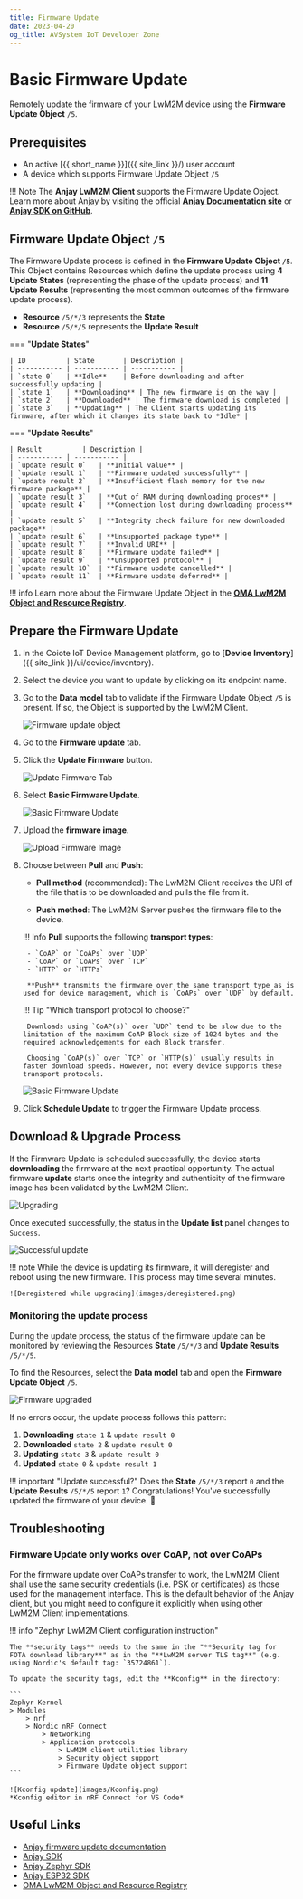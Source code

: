 ```yaml
---
title: Firmware Update
date: 2023-04-20
og_title: AVSystem IoT Developer Zone
---
```


# Basic Firmware Update

Remotely update the firmware of your LwM2M device using the **Firmware Update Object** `/5`.

## Prerequisites

- An active [{{ short_name }}]({{ site_link }}/) user account
- A device which supports Firmware Update Object `/5`

!!! Note
    The **Anjay LwM2M Client** supports the Firmware Update Object. Learn more about Anjay by visiting the official <a href="https://avsystem.github.io/Anjay-doc/FirmwareUpdateTutorial.html" target="_blank">**Anjay Documentation site**</a> or <a href="https://github.com/AVSystem/Anjay" target="_blank">**Anjay SDK on GitHub**</a>.

## Firmware Update Object `/5`

The Firmware Update process is defined in the **Firmware Update Object `/5`**. This Object contains Resources which define the update process using **4 Update States** (representing the phase of the update process) and **11 Update Results** (representing the most common outcomes of the firmware update process).

* **Resource** `/5/*/3` represents the **State**
* **Resource** `/5/*/5` represents the **Update Result**

=== "**Update States**"

    | ID          | State       | Description |
    | ----------- | ----------- | ----------- |
    | `state 0`   | **Idle**    | Before downloading and after successfully updating |
    | `state 1`   | **Downloading** | The new firmware is on the way |
    | `state 2`   | **Downloaded** | The firmware download is completed |
    | `state 3`   | **Updating** | The Client starts updating its firmware, after which it changes its state back to *Idle* |

=== "**Update Results**"

    | Result          | Description |
    | ----------- | ----------- |
    | `update result 0`   | **Initial value** |
    | `update result 1`   | **Firmware updated successfully** |
    | `update result 2`   | **Insufficient flash memory for the new firmware package** |
    | `update result 3`   | **Out of RAM during downloading proces** |
    | `update result 4`   | **Connection lost during downloading process** |
    | `update result 5`   | **Integrity check failure for new downloaded package** |
    | `update result 6`   | **Unsupported package type** |
    | `update result 7`   | **Invalid URI** |
    | `update result 8`   | **Firmware update failed** |
    | `update result 9`   | **Unsupported protocol** |
    | `update result 10`  | **Firmware update cancelled** |
    | `update result 11`  | **Firmware update deferred** |

!!! info
    Learn more about the Firmware Update Object in the <a href="https://devtoolkit.openmobilealliance.org/OEditor/LWMOView?url=https%3A%2F%2Fraw.githubusercontent.com%2FOpenMobileAlliance%2Flwm2m-registry%2Fprod%2F5.xml" target="_blank">**OMA LwM2M Object and Resource Registry**</a>.


## Prepare the Firmware Update

1. In the Coiote IoT Device Management platform, go to [**Device Inventory**]({{ site_link }}/ui/device/inventory).

1. Select the device you want to update by clicking on its endpoint name.

1. Go to the **Data model** tab to validate if the Firmware Update Object `/5` is present. If so, the Object is supported by the LwM2M Client.

    ![Firmware update object](images/object5-purple.png)

1. Go to the **Firmware update** tab.

1. Click the **Update Firmware** button.

    ![Update Firmware Tab](images/basic-firmware-update-tab.png)

1. Select **Basic Firmware Update**.

    ![Basic Firmware Update](images/basic-fota.png)

1. Upload the **firmware image**.

    ![Upload Firmware Image](images/upload.png)

1. Choose between **Pull** and **Push**:

    * **Pull method** (recommended): The LwM2M Client receives the URI of the file that is to be downloaded and pulls the file from it.

    * **Push method**: The LwM2M Server pushes the firmware file to the device.

    !!! Info
        **Pull** supports the following **transport types**:

        - `CoAP` or `CoAPs` over `UDP`
        - `CoAP` or `CoAPs` over `TCP`
        - `HTTP` or `HTTPs`

        **Push** transmits the firmware over the same transport type as is used for device management, which is `CoAPs` over `UDP` by default.

    !!! Tip "Which transport protocol to choose?"

        Downloads using `CoAP(s)` over `UDP` tend to be slow due to the limitation of the maximum CoAP Block size of 1024 bytes and the required acknowledgements for each Block transfer.

        Choosing `CoAP(s)` over `TCP` or `HTTP(s)` usually results in faster download speeds. However, not every device supports these transport protocols.


    ![Basic Firmware Update](images/push-pull.png)


1. Click **Schedule Update** to trigger the Firmware Update process.


## Download & Upgrade Process

If the Firmware Update is scheduled successfully, the device starts **downloading** the firmware at the next practical opportunity. The actual firmware **update** starts once the integrity and authenticity of the firmware image has been validated by the LwM2M Client.

![Upgrading](images/in-progress-basic.png)

Once executed successfully, the status in the **Update list** panel changes to `Success`.

![Successful update](images/success.png)

!!! note
    While the device is updating its firmware, it will deregister and reboot using the new firmware. This process may time several minutes.

    ![Deregistered while upgrading](images/deregistered.png)

### Monitoring the update process

During the update process, the status of the firmware update can be monitored by reviewing the Resources **State** `/5/*/3` and **Update Results** `/5/*/5`.

To find the Resources, select the **Data model** tab and open the **Firmware Update Object** `/5`.

![Firmware upgraded](images/result1.png)

If no errors occur, the update process follows this pattern:

1. **Downloading** `state 1` & `update result 0`
2. **Downloaded** `state 2` & `update result 0`
3. **Updating** `state 3` & `update result 0`
4. **Updated** `state 0` & `update result 1`

!!! important "Update successful?"
    Does the **State** `/5/*/3` report `0` and the **Update Results** `/5/*/5` report `1`? Congratulations! You've successfully updated the firmware of your device. 🎉

## Troubleshooting

### Firmware Update only works over CoAP, not over CoAPs

For the firmware update over CoAPs transfer to work, the LwM2M Client shall use the same security credentials (i.e. PSK or certificates) as those used for the management interface. This is the default behavior of the Anjay client, but you might need to configure it explicitly when using other LwM2M Client implementations.

!!! info "Zephyr LwM2M Client configuration instruction"

    The **security tags** needs to the same in the "**Security tag for FOTA download library**" as in the "**LwM2M server TLS tag**" (e.g. using Nordic's default tag: `35724861`).

    To update the security tags, edit the **Kconfig** in the directory:

    ```
    Zephyr Kernel
    > Modules
        > nrf
        > Nordic nRF Connect
            > Networking
            > Application protocols
                > LwM2M client utilities library
                > Security object support
                > Firmware Update object support
    ```

    ![Kconfig update](images/Kconfig.png)
    *Kconfig editor in nRF Connect for VS Code*




## Useful Links
- [Anjay firmware update documentation](https://avsystem.github.io/Anjay-doc/FirmwareUpdateTutorial/FU-Introduction.html)
- [Anjay SDK](https://github.com/AVSystem/Anjay)
- [Anjay Zephyr SDK](https://github.com/AVSystem/Anjay-zephyr-client)
- [Anjay ESP32 SDK](https://github.com/AVSystem/Anjay-esp32-client)
- [OMA LwM2M Object and Resource Registry](https://technical.openmobilealliance.org/OMNA/LwM2M/LwM2MRegistry.html)
